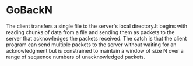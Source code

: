 # GoBackN
The client transfers a single file to the server's local directory.It begins with reading chunks of data from a file and sending them as packets to the server that acknowledges the packets received. The catch is that the client program can send multiple packets to the server without waiting for an acknowledgment but is constrained to maintain a window of size N over a range of sequence numbers of unacknowledged packets.
